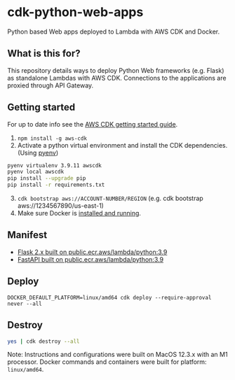# cdk-python-web-apps
Python based Web apps deployed to Lambda with AWS CDK and Docker.

## What is this for?

This repository details ways to deploy Python Web frameworks (e.g. Flask) as standalone Lambdas with AWS CDK.  Connections to the applications are proxied through API Gateway.

## Getting started

For up to date info see the [AWS CDK getting started guide](https://docs.aws.amazon.com/cdk/v2/guide/getting_started.html).

1. `npm install -g aws-cdk`
2. Activate a python virtual environment and install the CDK dependencies. (Using [pyenv](https://github.com/pyenv/pyenv)) 

```zsh
pyenv virtualenv 3.9.11 awscdk
pyenv local awscdk
pip install --upgrade pip
pip install -r requirements.txt
```

3. `cdk bootstrap aws://ACCOUNT-NUMBER/REGION` (e.g. cdk bootstrap aws://1234567890/us-east-1)
4. Make sure Docker is [installed and running](https://www.docker.com/products/docker-desktop/).

## Manifest

 - [Flask 2.x built on public.ecr.aws/lambda/python:3.9](stacks/cdk_flask/)
 - [FastAPI built on public.ecr.aws/lambda/python:3.9](stacks/cdk_fastapi/)

## Deploy

    DOCKER_DEFAULT_PLATFORM=linux/amd64 cdk deploy --require-approval never --all

## Destroy

```zsh
yes | cdk destroy --all
```

Note: Instructions and configurations were built on MacOS 12.3.x with an M1 processor.  Docker commands and containers were built for platform: `linux/amd64`.